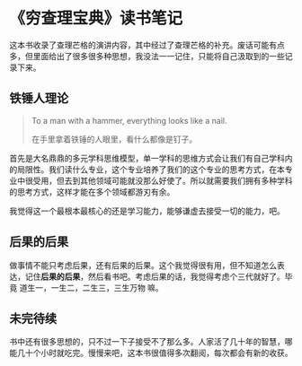 # 《穷查理宝典》读书笔记

[CreateTime]: # (2020.09.25)
[ModifyTime]: # (2020.09.25)

这本书收录了查理芒格的演讲内容，其中经过了查理芒格的补充。废话可能有点多，但里面给出了很多很多种思想，我没法一一记住，只能将自己汲取到的一些记录下来。

## 铁锤人理论

> To a man with a hammer, everything looks like a nail.
> 
> 在手里拿着铁锤的人眼里，看什么都像是钉子。

首先是大名鼎鼎的多元学科思维模型，单一学科的思维方式会让我们有自己学科内的局限性。我们读什么专业，这个专业培养了我们的这个专业的思考方式，在本专业中很受用，但去到其他领域可能就没那么好使了。所以就需要我们拥有多种学科的思考方式，这样才能在多个领域都游刃有余。

我觉得这一个最根本最核心的还是学习能力，能够谦虚去接受一切的能力，吧。

## 后果的后果

做事情不能只考虑后果，还有后果的后果。这个我觉得很有用，但不知道怎么表达，记住**后果的后果**，然后看书吧。考虑后果的话，我觉得考虑个三代就好了。毕竟 道生一，一生二，二生三，三生万物 嘛。

## 未完待续

书中还有很多思想的，只不过一下子接受不了那么多。人家活了几十年的智慧，哪能几十个小时就吃完。慢慢来吧，这本书很值得多次翻阅，每次都会有新的收获。
